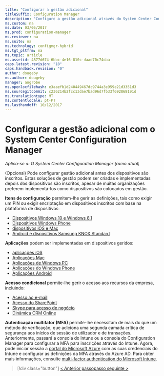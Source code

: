 ```yaml
---
title: "Configurar a gestão adicional"
titleSuffix: Configuration Manager
description: "Configure a gestão adicional através do System Center Configuration Manager."
ms.custom: na
ms.date: 03/05/2017
ms.prod: configuration-manager
ms.reviewer: na
ms.suite: na
ms.technology: configmgr-hybrid
ms.tgt_pltfrm: na
ms.topic: article
ms.assetid: 4877d674-6bbc-4e16-810c-daad70c74daa
caps.latest.revision: "18"
caps.handback.revision: "0"
author: dougeby
ms.author: dougeby
manager: angrobe
ms.openlocfilehash: e3aaefb1d240449467dc9744a3e959e21d3351d3
ms.sourcegitcommit: c236214b2fcc13dae7bad96d7fb33f692868191d
ms.translationtype: MT
ms.contentlocale: pt-PT
ms.lasthandoff: 10/12/2017
---
```

# <a name="set-up-additional-management-with-system-center-configuration-manager"></a>Configurar a gestão adicional com o System Center Configuration Manager

*Aplica-se a: O System Center Configuration Manager (ramo atual)*

(Opcional) Pode configurar gestão adicional antes dos dispositivos são inscritos. Estas soluções de gestão podem ser criadas e implementadas depois dos dispositivos são inscritos, apesar de muitas organizações preferem implementá-los como dispositivos são colocados em gestão.

**Itens de configuração** permitem-lhe gerir as definições, tais como exigir um PIN ou exigir encriptação em dispositivos inscritos com base na plataforma de dispositivos:
- [Dispositivos Windows 10 e Windows 8.1](create-configuration-items-for-windows-8.1-and-windows-10-devices-managed-without-the-client.md)
- [Dispositivos Windows Phone](create-configuration-items-for-windows-phone-devices-managed-without-the-client.md)
- [dispositivos iOS e Mac](create-configuration-items-for-ios-and-mac-os-x-devices-managed-without-the-client.md)
- [Android e dispositivos Samsung KNOX Standard](create-configuration-items-for-android-and-samsung-knox-devices-managed-without-the-client.md)

**Aplicações** podem ser implementadas em dispositivos geridos:
- [aplicações iOS](creating-ios-applications.md)
- [Aplicações Mac](../../apps/get-started/creating-mac-computer-applications.md)
- [Aplicações de Windows PC](../../apps/get-started/creating-windows-applications.md)
- [Aplicações do Windows Phone](creating-windows-phone-applications.md)
- [Aplicações Android](creating-android-applications.md)

**Acesso condicional** permite-lhe gerir o acesso aos recursos da empresa, incluindo:  
- [Acesso ao e-mail](manage-email-access.md)
- [Acesso do SharePoint](manage-sharepoint-online-access.md)
- [Skype para acesso de negócio](manage-skype-for-business-online-access.md)
- [Dinâmica CRM Online](manage-dynamics-crm-online-access.md)

**Autenticação multifator (MFA)** permite-lhe necessitam de mais do que um método de verificação, que adiciona uma segunda camada crítica de segurança aos inícios de sessão de utilizador e de transações.
Anteriormente, passará a consola do Intune ou a consola do Configuration Manager para configurar a MFA para inscrições através do Intune. Agora, pode iniciar sessão a [portal do Microsoft Azure](https://manage.windowsazure.com) com as suas credenciais do Intune e configurar as definições da MFA através do Azure AD. Para obter mais informações, consulte [multi-factor authentication do Microsoft Intune](https://aka.ms/mfa_ad).

> [!div class="button"]
[< Anterior passo](enable-platform-enrollment.md)[passo seguinte >  ](verify-mdm-configuration.md)
